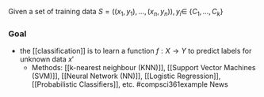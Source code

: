 Given a set of training data $S=((x_1,y_1),\dots ,(x_n,y_n)), y_i \in$ {$C_1,\dots ,C_k$}
### Goal
- the [[classification]] is to learn a function $f: X \rightarrow Y$ to predict labels for unknown data $x'$
	- Methods: [[k-nearest neighbour (KNN)]], [[Support Vector Machines (SVM)]], [[Neural Network (NN)]], [[Logistic Regression]], [[Probabilistic Classifiers]], etc.
#compsci361example News 